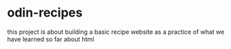 # odin-recipes

this project is about building a basic recipe website as a practice of what we have learned so far about html
